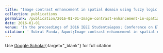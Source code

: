 ```yaml
---
title: "Image contrast enhancement in spatial domain using fuzzy logic based interpolation method"
collection: publications
permalink: /publication/2016-01-01-Image-contrast-enhancement-in-spatial-domain-using-fuzzy-logic-based-interpolation-method
date: 2016-01-01
venue: 'In the proceedings of 2016 IEEE Students&apos; Conference on Electrical, Electronics and Computer Science (SCEECS)'
citation: ' Subrat Panda, &quot;Image contrast enhancement in spatial domain using fuzzy logic based interpolation method.&quot; In the proceedings of 2016 IEEE Students&amp;apos; Conference on Electrical, Electronics and Computer Science (SCEECS), 2016.'
---
```

Use [Google Scholar](https://scholar.google.com/scholar?q=Image+contrast+enhancement+in+spatial+domain+using+fuzzy+logic+based+interpolation+method){:target="_blank"} for full citation